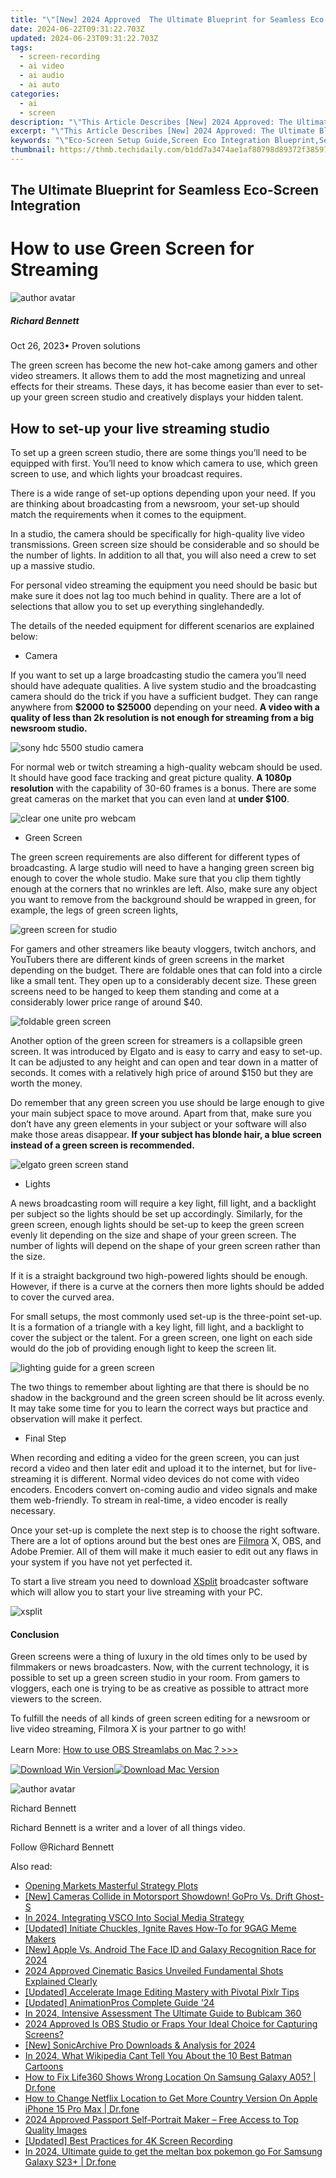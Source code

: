 ```yaml
---
title: "\"[New] 2024 Approved  The Ultimate Blueprint for Seamless Eco-Screen Integration\""
date: 2024-06-22T09:31:22.703Z
updated: 2024-06-23T09:31:22.703Z
tags: 
  - screen-recording
  - ai video
  - ai audio
  - ai auto
categories: 
  - ai
  - screen
description: "\"This Article Describes [New] 2024 Approved: The Ultimate Blueprint for Seamless Eco-Screen Integration\""
excerpt: "\"This Article Describes [New] 2024 Approved: The Ultimate Blueprint for Seamless Eco-Screen Integration\""
keywords: "\"Eco-Screen Setup Guide,Screen Eco Integration Blueprint,Seamless Screen Green Tech,Eco-Friendly Screen Installation,Green Technology Screen Setup,Blueprint for Screen Integration,Eco Screens Connectivity Plan\""
thumbnail: https://thmb.techidaily.com/b1dd7a3474ae1af80798d89372f38597e9f807738381ce0d93994778a56e7ead.jpg
---
```


## The Ultimate Blueprint for Seamless Eco-Screen Integration

# How to use Green Screen for Streaming

![author avatar](https://images.wondershare.com/filmora/article-images/richard-bennett.jpg)

##### Richard Bennett

 Oct 26, 2023• Proven solutions

The green screen has become the new hot-cake among gamers and other video streamers. It allows them to add the most magnetizing and unreal effects for their streams. These days, it has become easier than ever to set-up your green screen studio and creatively displays your hidden talent.

## How to set-up your live streaming studio

To set up a green screen studio, there are some things you’ll need to be equipped with first. You’ll need to know which camera to use, which green screen to use, and which lights your broadcast requires.

There is a wide range of set-up options depending upon your need. If you are thinking about broadcasting from a newsroom, your set-up should match the requirements when it comes to the equipment.

In a studio, the camera should be specifically for high-quality live video transmissions. Green screen size should be considerable and so should be the number of lights. In addition to all that, you will also need a crew to set up a massive studio.

For personal video streaming the equipment you need should be basic but make sure it does not lag too much behind in quality. There are a lot of selections that allow you to set up everything singlehandedly.

The details of the needed equipment for different scenarios are explained below:

* Camera

If you want to set up a large broadcasting studio the camera you’ll need should have adequate qualities. A live system studio and the broadcasting camera should do the trick if you have a sufficient budget. They can range anywhere from **$2000 to $25000** depending on your need. **A video with a quality of less than 2k resolution is not enough for streaming from a big newsroom studio.**

![sony hdc 5500 studio camera](https://images.wondershare.com/filmora/Mac-articles/sony-hdc-5500-studio-camera.jpg)

For normal web or twitch streaming a high-quality webcam should be used. It should have good face tracking and great picture quality. **A 1080p resolution** with the capability of 30-60 frames is a bonus. There are some great cameras on the market that you can even land at **under $100**.

![clear one unite pro webcam](https://images.wondershare.com/filmora/Mac-articles/clear-one-unite-pro-webcam.jpg)

* Green Screen

The green screen requirements are also different for different types of broadcasting. A large studio will need to have a hanging green screen big enough to cover the whole studio. Make sure that you clip them tightly enough at the corners that no wrinkles are left. Also, make sure any object you want to remove from the background should be wrapped in green, for example, the legs of green screen lights,

![green screen for studio](https://images.wondershare.com/filmora/Mac-articles/green-screen-for-studio.jpg)

For gamers and other streamers like beauty vloggers, twitch anchors, and YouTubers there are different kinds of green screens in the market depending on the budget. There are foldable ones that can fold into a circle like a small tent. They open up to a considerably decent size. These green screens need to be hanged to keep them standing and come at a considerably lower price range of around $40.

![foldable green screen](https://images.wondershare.com/filmora/Mac-articles/foldable-green-screen.jpg)

Another option of the green screen for streamers is a collapsible green screen. It was introduced by Elgato and is easy to carry and easy to set-up. It can be adjusted to any height and can open and tear down in a matter of seconds. It comes with a relatively high price of around $150 but they are worth the money.

Do remember that any green screen you use should be large enough to give your main subject space to move around. Apart from that, make sure you don’t have any green elements in your subject or your software will also make those areas disappear. **If your subject has blonde hair, a blue screen instead of a green screen is recommended.**

![elgato green screen stand](https://images.wondershare.com/filmora/Mac-articles/elgato-green-screen-stand.jpg)

* Lights

A news broadcasting room will require a key light, fill light, and a backlight per subject so the lights should be set up accordingly. Similarly, for the green screen, enough lights should be set-up to keep the green screen evenly lit depending on the size and shape of your green screen. The number of lights will depend on the shape of your green screen rather than the size.

If it is a straight background two high-powered lights should be enough. However, if there is a curve at the corners then more lights should be added to cover the curved area.

For small setups, the most commonly used set-up is the three-point set-up. It is a formation of a triangle with a key light, fill light, and a backlight to cover the subject or the talent. For a green screen, one light on each side would do the job of providing enough light to keep the screen lit.

 ![lighting guide for a green screen](https://images.wondershare.com/filmora/Mac-articles/lighting-guide-for-a-green-screen.jpg)

The two things to remember about lighting are that there is should be no shadow in the background and the green screen should be lit across evenly. It may take some time for you to learn the correct ways but practice and observation will make it perfect.

* Final Step

When recording and editing a video for the green screen, you can just record a video and then later edit and upload it to the internet, but for live-streaming it is different. Normal video devices do not come with video encoders. Encoders convert on-coming audio and video signals and make them web-friendly. To stream in real-time, a video encoder is really necessary.

Once your set-up is complete the next step is to choose the right software. There are a lot of options around but the best ones are [Filmora](https://tools.techidaily.com/wondershare/filmora/download/) X, OBS, and Adobe Premier. All of them will make it much easier to edit out any flaws in your system if you have not yet perfected it.

To start a live stream you need to download [XSplit](https://www.xsplit.com/) broadcaster software which will allow you to start your live streaming with your PC.

![xsplit](https://images.wondershare.com/filmora/Mac-articles/xsplit.png)

#### Conclusion

Green screens were a thing of luxury in the old times only to be used by filmmakers or news broadcasters. Now, with the current technology, it is possible to set up a green screen studio in your room. From gamers to vloggers, each one is trying to be as creative as possible to attract more viewers to the screen.

To fulfill the needs of all kinds of green screen editing for a newsroom or live video streaming, Filmora X is your partner to go with!

Learn More: [How to use OBS Streamlabs on Mac？>>>](https://tools.techidaily.com/wondershare/filmora/download/)

[![Download Win Version](https://images.wondershare.com/filmora/guide/download-btn-win.jpg)](https://tools.techidaily.com/wondershare/filmora/download/)[![Download Mac Version](https://images.wondershare.com/filmora/guide/download-btn-mac.jpg)](https://tools.techidaily.com/wondershare/filmora/download/)

![author avatar](https://images.wondershare.com/filmora/article-images/richard-bennett.jpg)

Richard Bennett

Richard Bennett is a writer and a lover of all things video.

Follow @Richard Bennett


<ins class="adsbygoogle"
     style="display:block"
     data-ad-format="autorelaxed"
     data-ad-client="ca-pub-7571918770474297"
     data-ad-slot="1223367746"></ins>



<ins class="adsbygoogle"
     style="display:block"
     data-ad-client="ca-pub-7571918770474297"
     data-ad-slot="8358498916"
     data-ad-format="auto"
     data-full-width-responsive="true"></ins>


<span class="atpl-alsoreadstyle">Also read:</span>
<div><ul>
<li><a href="https://fox-hovers.techidaily.com/opening-markets-masterful-strategy-plots/"><u>Opening Markets  Masterful Strategy Plots</u></a></li>
<li><a href="https://fox-hovers.techidaily.com/new-cameras-collide-in-motorsport-showdown-gopro-vs-drift-ghost-s/"><u>[New] Cameras Collide in Motorsport Showdown! GoPro Vs. Drift Ghost-S</u></a></li>
<li><a href="https://fox-hovers.techidaily.com/in-2024-integrating-vsco-into-social-media-strategy/"><u>In 2024, Integrating VSCO Into Social Media Strategy</u></a></li>
<li><a href="https://fox-hovers.techidaily.com/updated-initiate-chuckles-ignite-raves-how-to-for-9gag-meme-makers/"><u>[Updated] Initiate Chuckles, Ignite Raves  How-To for 9GAG Meme Makers</u></a></li>
<li><a href="https://fox-hovers.techidaily.com/new-apple-vs-android-the-face-id-and-galaxy-recognition-race-for-2024/"><u>[New] Apple Vs. Android  The Face ID and Galaxy Recognition Race for 2024</u></a></li>
<li><a href="https://fox-hovers.techidaily.com/2024-approved-cinematic-basics-unveiled-fundamental-shots-explained-clearly/"><u>2024 Approved  Cinematic Basics Unveiled  Fundamental Shots Explained Clearly</u></a></li>
<li><a href="https://fox-hovers.techidaily.com/updated-accelerate-image-editing-mastery-with-pivotal-pixlr-tips/"><u>[Updated] Accelerate Image Editing Mastery with Pivotal Pixlr Tips</u></a></li>
<li><a href="https://fox-hovers.techidaily.com/updated-animationpros-complete-guide-24/"><u>[Updated] AnimationPros Complete Guide '24</u></a></li>
<li><a href="https://extra-skills.techidaily.com/in-2024-intensive-assessment-the-ultimate-guide-to-bublcam-360/"><u>In 2024, Intensive Assessment  The Ultimate Guide to Bublcam 360</u></a></li>
<li><a href="https://video-capture.techidaily.com/2024-approved-is-obs-studio-or-fraps-your-ideal-choice-for-capturing-screens/"><u>2024 Approved  Is OBS Studio or Fraps Your Ideal Choice for Capturing Screens?</u></a></li>
<li><a href="https://on-screen-recording.techidaily.com/new-sonicarchive-pro-downloads-and-analysis-for-2024/"><u>[New] SonicArchive Pro Downloads & Analysis for 2024</u></a></li>
<li><a href="https://animation-videos.techidaily.com/in-2024-what-wikipedia-cant-tell-you-about-the-10-best-batman-cartoons/"><u>In 2024, What Wikipedia Cant Tell You About the 10 Best Batman Cartoons</u></a></li>
<li><a href="https://fake-location.techidaily.com/how-to-fix-life360-shows-wrong-location-on-samsung-galaxy-a05-drfone-by-drfone-virtual-android/"><u>How to Fix Life360 Shows Wrong Location On Samsung Galaxy A05? | Dr.fone</u></a></li>
<li><a href="https://fake-location.techidaily.com/how-to-change-netflix-location-to-get-more-country-version-on-apple-iphone-15-pro-max-drfone-by-drfone-virtual-ios/"><u>How to Change Netflix Location to Get More Country Version On Apple iPhone 15 Pro Max | Dr.fone</u></a></li>
<li><a href="https://extra-guidance.techidaily.com/2024-approved-passport-self-portrait-maker-free-access-to-top-quality-images/"><u>2024 Approved  Passport Self-Portrait Maker – Free Access to Top Quality Images</u></a></li>
<li><a href="https://digital-screen-recording.techidaily.com/updated-best-practices-for-4k-screen-recording/"><u>[Updated] Best Practices for 4K Screen Recording</u></a></li>
<li><a href="https://change-location.techidaily.com/in-2024-ultimate-guide-to-get-the-meltan-box-pokemon-go-for-samsung-galaxy-s23plus-drfone-by-drfone-virtual-android/"><u>In 2024, Ultimate guide to get the meltan box pokemon go For Samsung Galaxy S23+ | Dr.fone</u></a></li>
</ul></div>
